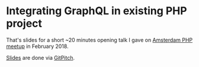 # Integrating GraphQL in existing PHP project

That's slides for a short ~20 minutes opening talk I gave on [Amsterdam PHP meetup](https://www.meetup.com/AmsterdamPHP/events/245071460/) in February 2018.

[Slides](https://gitpitch.com/caseycs/amsterdam-php-opening-graphql) are done via [GitPitch](https://gitpitch.com).
